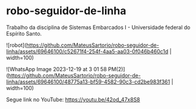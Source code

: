 # robo-seguidor-de-linha
Trabalho da disciplina de Sistemas Embarcados I - Universidade federal do Espírito Santo.

![robot](https://github.com/MateusSartorio/robo-seguidor-de-linha/assets/69646100/c52671f4-254f-4aa5-aa03-0f046b460c1d | width=100)

![WhatsApp Image 2023-12-19 at 3 01 58 PM(2)](https://github.com/MateusSartorio/robo-seguidor-de-linha/assets/69646100/48775a13-bf59-4582-90c3-cd2be983f361 | width=100)

Segue link no YouTube:
https://youtu.be/42od_47x8S8
